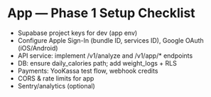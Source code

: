 # App — Phase 1 Setup Checklist

- Supabase project keys for dev (app env)
- Configure Apple Sign-In (bundle ID, services ID), Google OAuth (iOS/Android)
- API service: implement /v1/analyze and /v1/app/* endpoints
- DB: ensure daily_calories path; add weight_logs + RLS
- Payments: YooKassa test flow, webhook credits
- CORS & rate limits for app
- Sentry/analytics (optional)

